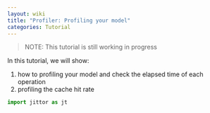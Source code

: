 ```yaml
---
layout: wiki
title: "Profiler: Profiling your model"
categories: Tutorial
---
```


> NOTE: This tutorial is still working in progress

In this tutorial, we will show:
1. how to profiling your model and check the elapsed time of each operation
2. profiling the cache hit rate

```python
import jittor as jt
```